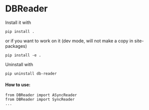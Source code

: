 # DBReader

Install it with
```
pip install .
```

or if you want to work on it (dev mode, will not make a copy in site-packages)
```
pip install -e .
```

Uninstall with 
```
pip uninstall db-reader
```

#### How to use:
```
from DBReader import ASyncReader
from DBReader import SyncReader
...
```
